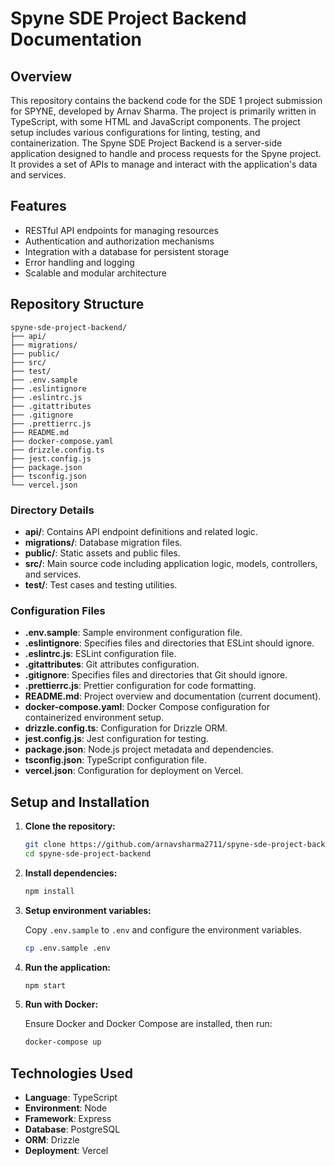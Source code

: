 # Spyne SDE Project Backend Documentation

## Overview

This repository contains the backend code for the SDE 1 project submission for SPYNE, developed by Arnav Sharma. The project is primarily written in TypeScript, with some HTML and JavaScript components. The project setup includes various configurations for linting, testing, and containerization.
The Spyne SDE Project Backend is a server-side application designed to handle and process requests for the Spyne project. It provides a set of APIs to manage and interact with the application's data and services.

## Features
- RESTful API endpoints for managing resources
- Authentication and authorization mechanisms
- Integration with a database for persistent storage
- Error handling and logging
- Scalable and modular architecture

## Repository Structure

```
spyne-sde-project-backend/
├── api/
├── migrations/
├── public/
├── src/
├── test/
├── .env.sample
├── .eslintignore
├── .eslintrc.js
├── .gitattributes
├── .gitignore
├── .prettierrc.js
├── README.md
├── docker-compose.yaml
├── drizzle.config.ts
├── jest.config.js
├── package.json
├── tsconfig.json
└── vercel.json
```

### Directory Details

- **api/**: Contains API endpoint definitions and related logic.
- **migrations/**: Database migration files.
- **public/**: Static assets and public files.
- **src/**: Main source code including application logic, models, controllers, and services.
- **test/**: Test cases and testing utilities.

### Configuration Files

- **.env.sample**: Sample environment configuration file.
- **.eslintignore**: Specifies files and directories that ESLint should ignore.
- **.eslintrc.js**: ESLint configuration file.
- **.gitattributes**: Git attributes configuration.
- **.gitignore**: Specifies files and directories that Git should ignore.
- **.prettierrc.js**: Prettier configuration for code formatting.
- **README.md**: Project overview and documentation (current document).
- **docker-compose.yaml**: Docker Compose configuration for containerized environment setup.
- **drizzle.config.ts**: Configuration for Drizzle ORM.
- **jest.config.js**: Jest configuration for testing.
- **package.json**: Node.js project metadata and dependencies.
- **tsconfig.json**: TypeScript configuration file.
- **vercel.json**: Configuration for deployment on Vercel.

## Setup and Installation

1. **Clone the repository:**

   ```sh
   git clone https://github.com/arnavsharma2711/spyne-sde-project-backend.git
   cd spyne-sde-project-backend
   ```

2. **Install dependencies:**

   ```sh
   npm install
   ```

3. **Setup environment variables:**

   Copy `.env.sample` to `.env` and configure the environment variables.

   ```sh
   cp .env.sample .env
   ```

4. **Run the application:**

   ```sh
   npm start
   ```

5. **Run with Docker:**

   Ensure Docker and Docker Compose are installed, then run:

   ```sh
   docker-compose up
   ```

## Technologies Used

- **Language**: TypeScript
- **Environment**: Node
- **Framework**: Express
- **Database**: PostgreSQL
- **ORM**: Drizzle
- **Deployment**: Vercel

